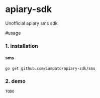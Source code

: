# apiary-sdk
Unofficial apiary sms sdk

#usage
### 1. installation
#### sms
`go get github.com/iampato/apiary-sdk/sms`

### 2. demo

`TODO`